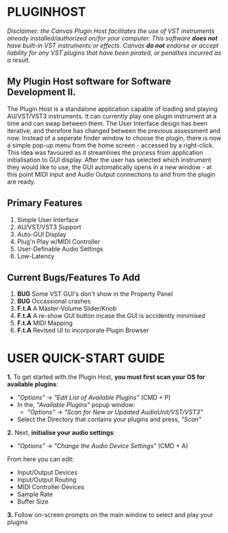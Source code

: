 # PLUGINHOST

*Disclaimer: the Canvas Plugin Host facilitates the use of VST instruments already installed/authorized on/for your computer. This software **does not** have built-in VST instruments or effects. Canvas **do not**  endorse or accept liability for any VST plugins that have been pirated, or penalties incurred as a result.*


## My Plugin Host software for Software Development II.


The Plugin Host is a standalone application capable of loading and playing AU/VST/VST3 instruments. It can currently play one plugin instrument at a time and can swap between them. The User Interface design has been iterative, and therefore has changed between the previous assessment and now. Instead of a seperate finder window to choose the plugin, there is now a simple pop-up menu from the home screen - accessed by a right-click. This idea was favoured as it streamlines the process from application initialisation to GUI display. After the user has selected which instrument they would like to use, the GUI automatically opens in a new window - at this point MIDI input and Audio Output connections to and from the plugin are ready.


## Primary Features
1. Simple User Interface
2. AU/VST/VST3 Support
3. Auto-GUI Display 
4. Plug'n Play w/MIDI Controller
5. User-Definable Audio Settings
6. Low-Latency


## Current Bugs/Features To Add
1. **BUG** Some VST GUI's don't show in the Property Panel
2. **BUG** Occassional crashes 
3. **F.t.A** A Master-Volume Slider/Knob
4. **F.t.A** A re-show GUI button incase the GUI is accidently minimised
5. **F.t.A** MIDI Mapping
6. **F.t.A** Revised UI to incorporate Plugin Browser


# USER QUICK-START GUIDE
**1.** To get started with the Plugin Host, **you must first scan your OS for available plugins**:
  - *"Options"* -> *"Edit List of Available Plugins"* (CMD + P)
  - In the, *"Available Plugins"* popup window:
    - *"Options"* -> *"Scan for New or Updated AudioUnit/VST/VST3"*
  - Select the Directory that contains your plugins and press, *"Scan"*
  
**2.** Next, **initialise your audio settings**:
  - *"Options"* -> *"Change the Audio Device Settings"* (CMD + A)
  
  From here you can edit:
- Input/Output Devices
- Input/Output Routing
- MIDI Controller Devices
- Sample Rate
- Buffer Size
   
**3.** Follow on-screen prompts on the main window to select and play your plugins
